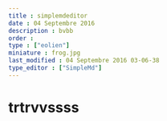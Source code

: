 ```yaml
---
title : simplemdeditor
date : 04 Septembre 2016
description : bvbb
order : 
type : ["eolien"]
miniature : frog.jpg
last_modified : 04 Septembre 2016 03-06-38
type_editor : ["SimpleMd"]
---
```

# trtrvvssss